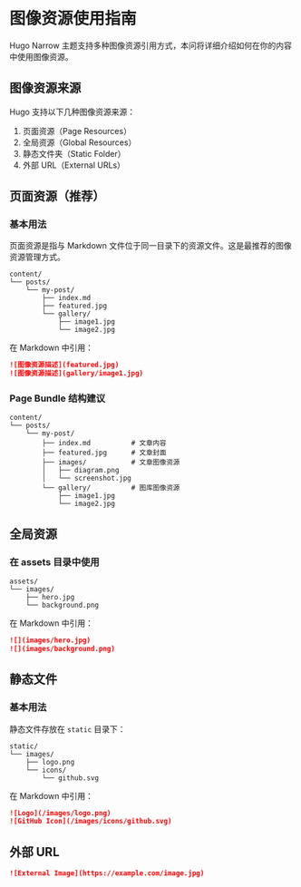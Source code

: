 # 图像资源使用指南

Hugo Narrow 主题支持多种图像资源引用方式，本问将详细介绍如何在你的内容中使用图像资源。

## 图像资源来源

Hugo 支持以下几种图像资源来源：

1. 页面资源（Page Resources）
2. 全局资源（Global Resources）
3. 静态文件夹（Static Folder）
4. 外部 URL（External URLs）

## 页面资源（推荐）

### 基本用法

页面资源是指与 Markdown 文件位于同一目录下的资源文件。这是最推荐的图像资源管理方式。

```
content/
└── posts/
    └── my-post/
        ├── index.md
        ├── featured.jpg
        └── gallery/
            ├── image1.jpg
            └── image2.jpg
```

在 Markdown 中引用：

```markdown
![图像资源描述](featured.jpg)
![图像资源描述](gallery/image1.jpg)
```



### Page Bundle 结构建议

```
content/
└── posts/
    └── my-post/
        ├── index.md          # 文章内容
        ├── featured.jpg      # 文章封面
        ├── images/           # 文章图像资源
        │   ├── diagram.png
        │   └── screenshot.jpg
        └── gallery/          # 图库图像资源
            ├── image1.jpg
            └── image2.jpg
```

## 全局资源

### 在 assets 目录中使用

```
assets/
└── images/
    ├── hero.jpg
    └── background.png
```

在 Markdown 中引用：

```markdown
![](images/hero.jpg)
![](images/background.png)
```





## 静态文件

### 基本用法

静态文件存放在 `static` 目录下：

```
static/
└── images/
    ├── logo.png
    └── icons/
        └── github.svg
```

在 Markdown 中引用：

```markdown
![Logo](/images/logo.png)
![GitHub Icon](/images/icons/github.svg)
```

## 外部 URL

```markdown
![External Image](https://example.com/image.jpg)
```


